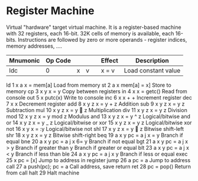 # Register Machine

Virtual "hardware" target virtual machine.
It is a register-based machine with 32 registers, each 16-bit.
32K cells of memory is available, each 16-bits.
Instructions are followed by zero or more operands - register indices, memory addresses, ....

| Mnumonic | Op Code |     |     |     | Effect | Description |
| -------- | ------- | --- | --- | --- | ------ | ----------- |
| ldc      | 0       | x   | v   |     | x = v  | Load constant value |

ld 1 x a x = mem[a] Load from memory
st 2 a x mem[a] = x] Store to memory
cp 3 x y x = y Copy between registers
in 4 x x = getc() Read from console
out 5 x putc(x) Write to console
inc 6 x x + + Increment register
dec 7 x x   Decrement register
add 8 x y z x = y + z Addition
sub 9 x y z x = y  z Subtraction
mul 10 x y z x = y  z Multiplication
div 11 x y z x = y  z Division
mod 12 x y z x = y mod z Modulus
and 13 x y z x = y ^ z Logical/bitwise and
or 14 x y z x = y _ z Logical/bitwise or
xor 15 x y z x = y z Logical/bitwise xor
not 16 x y x = :y Logical/bitwise not
shl 17 x y z x = y  z Bitwise shift-left
shr 18 x y z x = y  z Bitwise shift-right
beq 19 a x y pc = a j x = y Branch if equal
bne 20 a x y pc = a j x 6= y Branch if not equal
bgt 21 a x y pc = a j x > y Branch if greater than
 y Branch if greater or equal
blt 23 a x y pc = a j x < y Branch if less than
	ble 24 a x y pc = a j x  y Branch if less or equal
exec 25 x pc = [x] Jump to address in register
jump 26 a pc = a Jump to address
call 27 a push(pc); pc = a Call address, save return
ret 28 pc = pop() Return from call
halt 29 Halt machine
